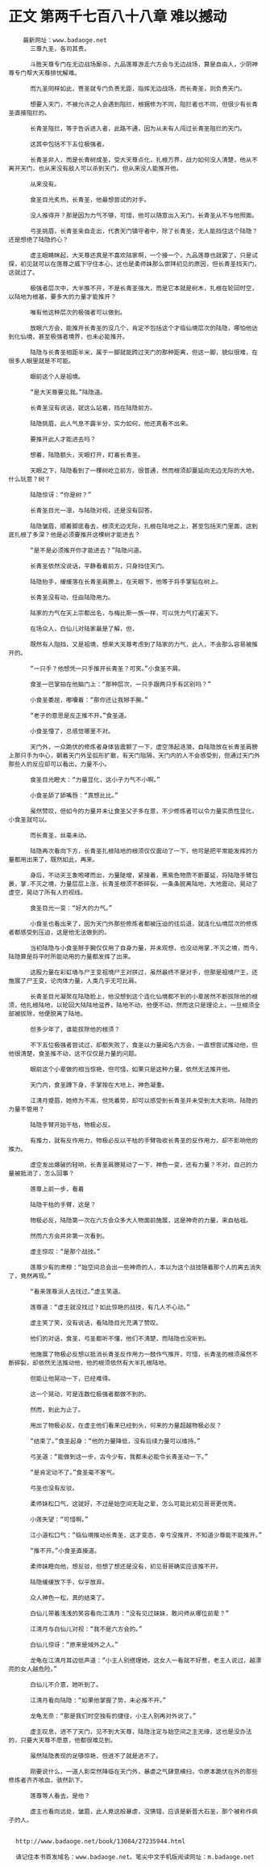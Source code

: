 # 正文 第两千七百八十八章 难以撼动
        最新网址：www.badaoge.net
          三尊九圣，各司其责。
      
          斗胜天尊专门在无边战场厮杀，九品莲尊游走六方会与无边战场，算是自由人，少阴神尊专门帮大天尊排忧解难。
      
          而九圣同样如此，菩圣就专门负责无距，指挥无边战场，而长青圣，则负责天门。
      
          想要入天门，不被允许之人会遇到阻拦，根据修为不同，阻拦者也不同，但很少有长青圣直接阻拦的。
      
          长青圣阻拦，等于告诉进入者，此路不通，因为从未有人闯过长青圣阻拦的天门。
      
          这其中包括不下五位极强者。
      
          长青圣非人，而是长青树成圣，受大天尊点化，扎根万界，战力如何没人清楚，他从不离开天门，也从来没有敌人可以杀到天门，但从来没人能推开他。
      
          从来没有。
      
          食圣目光炙热，长青圣，他最想尝试的对手。
      
          没人推得开？那是因为力气不够，可惜，他可以随意出入天门，长青圣从不与他照面。
      
          弓圣挑眉，长青圣亲自走出，代表天门镇守者中，除了长青圣，无人能挡住这个陆隐？还是想绝了陆隐的心？
      
          虚主眼睛眯起，大天尊还真是不喜欢陆家啊，一个接一个，九品莲尊也就罢了，只是试探，初见就可以在莲尊之威下守住本心，这也是柔师妹那么崇拜初见的原因，但长青圣挡天门，这就过了。
      
          极强者层次中，大半推不开，不是长青圣强大，而是它本就是树木，扎根在轮回时空，以陆地为根基，要多大的力量才能推开？
      
          唯有他这种层次的极强者可以做到。
      
          放眼六方会，能推开长青圣的没几个，肯定不包括这个才临仙境层次的陆隐，哪怕他达到化仙境，甚至极强者境界，也未必能推开。
      
          陆隐与长青圣相距半米，属于一脚就能跨过天门的那种距离，但这一脚，貌似很难，在很多人眼里就是不可能。
      
          眼前这个人是祖境。
      
          “是大天尊要见我。”陆隐道。
      
          长青圣没有说话，就这么站着，挡在陆隐前方。
      
          陆隐挑眉，此人气息不露半分，实力如何，他还真看不出来。
      
          要推开此人才能进去吗？
      
          想着，陆隐额头，天眼打开，盯着长青圣。
      
          天眼之下，陆隐看到了一棵树屹立前方，很普通，然而根须却蔓延向无边无际的大地，什么玩意？树？
      
          陆隐惊讶：“你是树？”
      
          长青圣目光一凛，与陆隐对视，还是没有回答。
      
          陆隐皱眉，顺着脚底看去，根须无边无际，扎根在陆地之上，甚至包括天门里面，这到底扎根了多深？他是必须要推开这棵树才能进去？
      
          “是不是必须推开你才能进去？”陆隐问道。
      
          长青圣依然没说话，平静看着前方，只身挡住天门。
      
          陆隐抬手，缓缓落在长青圣肩膀上，在天眼下，他等于将手掌贴在树上。
      
          长青圣没有动，任由陆隐用力。
      
          陆家的力气在天上宗都出名，与梅比斯一族一样，可以凭力气打遍天下。
      
          在场众人，白仙儿对陆家最是了解，但，
      
          既然有人阻挡，又是祖境，想来大天尊考虑到了陆家的力气，此人，不会那么容易被推开的。
      
          “一只手？他想凭一只手推开长青圣？可笑。”小食圣不屑。
      
          食圣一巴掌拍在他脑门上：“那种层次，一只手跟两只手有区别吗？”
      
          小食圣委屈，嘟囔着：“那你还让我掰手腕。”
      
          “老子的意思是反正推不开。”食圣道。
      
          小食圣懵了，总感觉哪里不对。
      
          天门外，一众跪伏的修炼者身体皆震颤了一下，虚空荡起涟漪，自陆隐放在长青圣肩膀上那只手为中心，朝着天门外呈弧形扩散，有天门阻隔，天门内的人不会感受到，但通过天门外那些人的反应却可以看出，力量不小。
      
          食圣目光瞪大：“力量显化，这小子力气不小啊。”
      
          小食圣舔了舔嘴唇：“真想比比。”
      
          虽然赞叹，但如今的力量并未让食圣父子多在意，不少修炼者可以令力量实质性显化，小食圣就可以。
      
          而长青圣，丝毫未动。
      
          陆隐再次看向下方，长青圣扎根陆地的根须仅仅震动了一下，他可是把平常能发挥的力量都用出来了，既然如此，再来。
      
          身后，不动天王象咆哮而出，力量陡增，紧接着，黑紫色物质不断蔓延，将陆隐手臂包裹，掌.不灭之境，力量层层上涨，长青圣根须不断碎裂，一条条脱离陆地，大地震动，晃动了虚空，晃动了所有人的视线。
      
          食圣目光一变：“好大的力气。”
      
          小食圣也看出来了，因为天门外那些修炼者都被压迫的往后退，就连化仙境层次的修炼者都感受到压迫，这是他无法做到的。
      
          当初陆隐与小食圣掰手腕仅仅用了自身力量，并未观想，也没动用掌.不灭之境，而今，陆隐算是将平时所能动用的力量都发挥了出来。
      
          这股力量在彩虹墙与尸王变祖境尸王对拼过，虽然最终不是对手，但那是祖境尸王，还施展了尸王变，论肉体力量，人类几乎无可比肩。
      
          长青圣目光凝聚在陆隐脸上，他没想到这个连化仙境都不到的小辈居然不断拔除他的根须，他扎根陆地，以轮回大陆陆地滋养，陆地不动，他便不动，然而这只是理论上，一旦根须全部被拔除，他便脱离了陆地。
      
          但多少年了，谁能拔除他的根须？
      
          不下五位极强者尝试过，却都失败了，食圣以力量闻名六方会，一直想尝试推动他，但他很清楚，食圣推不动，这不仅仅是力量的问题。
      
          眼前这个小辈做的相当惊艳，但可惜，如果只是这种力量，依然无法推开他。
      
          天门内，食圣蹲下身，手掌按在大地上，神色凝重。
      
          江清月蹙眉，她修为不高，但凭着势，却可以感受到长青圣并未受到太大影响，陆隐的力量不管用？
      
          陆隐手臂开始干枯，物极必反。
      
          有推力，就有反作用力，物极必反以干枯的手臂吸收长青圣的反作用力，却不影响他的推力。
      
          虚空发出爆破的轻响，长青圣肩膀晃动了一下，神色一变，还有力量？不对，自己的力量被抵消了，怎么回事？
      
          莲尊上前一步，看着
      
          陆隐干枯的手臂，这是？
      
          物极必反，陆隐第一次在六方会众多大人物面前施展，这是神奇的力量，来自枯祖。
      
          然而六方会并非第一次看到。
      
          虚主惊叹：“是那个战技。”
      
          莲尊少有的肃穆：“始空间总会出一些神奇的人，本以为这个战技随着那个人的离去消失了，竟然再现。”
      
          “看来莲尊派人去找过。”虚主笑道。
      
          莲尊道：“虚主就没找过？如此惊艳的战技，有几人不心动。”
      
          虚主笑了笑，没有说话，看陆隐目光充满了赞叹。
      
          他们的对话，食圣，弓圣都听不懂，他们不清楚，而陆隐也没听到。
      
          他施展了物极必反想以抵消长青圣反作用力一鼓作气推开，可惜，长青圣的根须虽然不断碎裂，却依然无法推动他，他的根须依然有大半扎根陆地。
      
          但能让他晃动一下，已经难得。
      
          这一个晃动，可是连数位极强者都做不到的。
      
          然而，到此为止了。
      
          用出了物极必反，在虚主他们看来已经到头，何来的力量超越物极必反？
      
          “结束了。”食圣起身：“他的力量降低，没有后续力量可以维持。”
      
          弓圣道：“能做到这一步，古今少有，我都未必能令长青圣动一下。”
      
          “是肯定动不了。”食圣毫不客气。
      
          弓圣也没有反驳。
      
          柔师妹松口气，这就好，不过是始空间无耻之辈，怎么可能比初见哥哥更优秀。
      
          小莲失望：“可惜啊。”
      
          江小道松口气：“临仙境推动长青圣，这才变态，幸亏没推开，不知道少尊能不能推开。”
      
          “推不开。”小食圣直接道。
      
          柔师妹瞪向他，想反驳，但想了想还是没有，初见哥哥确实应该推不开。
      
          陆隐缓缓放下手，似乎放弃。
      
          众人神色一松，真的结束了。
      
          白仙儿带着浅浅的笑容看向江清月：“没有见过妹妹，敢问师从哪位前辈？”
      
          江清月与白仙儿对视：“我不是六方会的。”
      
          白仙儿惊讶：“原来是域外之人。”
      
          龙龟在江清月耳边低声道：“小主人别搭理她，这女人一看就不好惹，老主人说过，越漂亮的女人越危险。”
      
          白仙儿不介意，她听到了。
      
          江清月看向陆隐：“如果他掌握了势，未必推不开。”
      
          龙龟无奈：“那是我们时空独有的捷径，小主人别再对外说了。”
      
          虚主叹息，进不了天门，见不到大天尊，陆隐注定与始空间之主无缘，这也是没办法的，只要大天尊不愿意，他都很难见到。
      
          虽然陆隐表现的足够惊艳，但进不了就是进不了。
      
          刚要说什么，一道人影突然降临在天门外，暴虐之气肆意横扫，令原本跪伏在外的那些修炼者齐齐咳血，骇然趴下。
      
          莲尊等人看去，是他？
      
          虚主也看向远处，皱眉，此人竟这般暴虐，没猜错，应该是新晋大石圣，那个被称作疯子的人。
      
      
      http://www.badaoge.net/book/13084/27235944.html
      
      请记住本书首发域名：www.badaoge.net。笔尖中文手机版阅读网址：m.badaoge.net